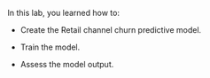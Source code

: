 In this lab, you learned how to:

- Create the Retail channel churn predictive model.

- Train the model.

- Assess the model output.

